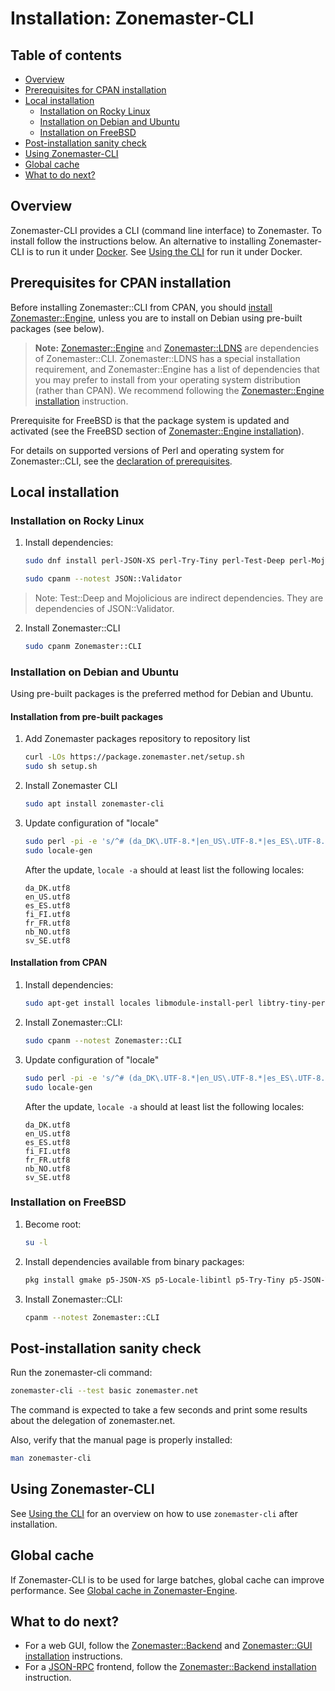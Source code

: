 # Installation: Zonemaster-CLI

## Table of contents

* [Overview](#overview)
* [Prerequisites for CPAN installation](#prerequisites-for-cpan-installation)
* [Local installation](#local-installation)
  * [Installation on Rocky Linux](#installation-on-rocky-linux)
  * [Installation on Debian and Ubuntu](#installation-on-debian-and-ubuntu)
  * [Installation on FreeBSD](#installation-on-freebsd)
* [Post-installation sanity check](#post-installation-sanity-check)
* [Using Zonemaster-CLI](#using-zonemaster-cli)
* [Global cache](#global-cache)
* [What to do next?](#what-to-do-next)


## Overview

Zonemaster-CLI provides a CLI (command line interface) to Zonemaster. To install
follow the instructions below. An alternative to installing Zonemaster-CLI is to
run it under [Docker]. See [Using the CLI] for run it under Docker.


## Prerequisites for CPAN installation

Before installing Zonemaster::CLI from CPAN, you should [install
Zonemaster::Engine][Zonemaster::Engine installation], unless you are
to install on Debian using pre-built packages (see below).

> **Note:** [Zonemaster::Engine] and [Zonemaster::LDNS] are dependencies of
> Zonemaster::CLI. Zonemaster::LDNS has a special installation requirement,
> and Zonemaster::Engine has a list of dependencies that you may prefer to
> install from your operating system distribution (rather than CPAN).
> We recommend following the [Zonemaster::Engine installation] instruction.

Prerequisite for FreeBSD is that the package system is updated and activated
(see the FreeBSD section of [Zonemaster::Engine installation]).

For details on supported versions of Perl and operating system for
Zonemaster::CLI, see the [declaration of prerequisites].


## Local installation

### Installation on Rocky Linux

1) Install dependencies:

   ```sh
   sudo dnf install perl-JSON-XS perl-Try-Tiny perl-Test-Deep perl-Mojolicious
   ```

   ```sh
   sudo cpanm --notest JSON::Validator
   ```

> Note: Test::Deep and Mojolicious are indirect dependencies. They are dependencies
> of JSON::Validator.

2) Install Zonemaster::CLI

   ```sh
   sudo cpanm Zonemaster::CLI
   ```


### Installation on Debian and Ubuntu

Using pre-built packages is the preferred method for Debian and Ubuntu.

#### Installation from pre-built packages

1) Add Zonemaster packages repository to repository list
   ```sh
   curl -LOs https://package.zonemaster.net/setup.sh
   sudo sh setup.sh
   ```
2) Install Zonemaster CLI
   ```sh
   sudo apt install zonemaster-cli
   ```
3) Update configuration of "locale"

   ```sh
   sudo perl -pi -e 's/^# (da_DK\.UTF-8.*|en_US\.UTF-8.*|es_ES\.UTF-8.*|fi_FI\.UTF-8.*|fr_FR\.UTF-8.*|nb_NO\.UTF-8.*|sv_SE\.UTF-8.*)/$1/' /etc/locale.gen
   sudo locale-gen
   ```

   After the update, `locale -a` should at least list the following locales:
   ```
   da_DK.utf8
   en_US.utf8
   es_ES.utf8
   fi_FI.utf8
   fr_FR.utf8
   nb_NO.utf8
   sv_SE.utf8
   ```

#### Installation from CPAN

1) Install dependencies:

   ```sh
   sudo apt-get install locales libmodule-install-perl libtry-tiny-perl libjson-validator-perl
   ```

2) Install Zonemaster::CLI:

   ```sh
   sudo cpanm --notest Zonemaster::CLI
   ```
3) Update configuration of "locale"

   ```sh
   sudo perl -pi -e 's/^# (da_DK\.UTF-8.*|en_US\.UTF-8.*|es_ES\.UTF-8.*|fi_FI\.UTF-8.*|fr_FR\.UTF-8.*|nb_NO\.UTF-8.*|sv_SE\.UTF-8.*)/$1/' /etc/locale.gen
   sudo locale-gen
   ```

   After the update, `locale -a` should at least list the following locales:
   ```
   da_DK.utf8
   en_US.utf8
   es_ES.utf8
   fi_FI.utf8
   fr_FR.utf8
   nb_NO.utf8
   sv_SE.utf8
   ```

### Installation on FreeBSD

1) Become root:

   ```sh
   su -l
   ```

2) Install dependencies available from binary packages:

   ```sh
   pkg install gmake p5-JSON-XS p5-Locale-libintl p5-Try-Tiny p5-JSON-Validator
   ```

3) Install Zonemaster::CLI:

   ```sh
   cpanm --notest Zonemaster::CLI
   ```

## Post-installation sanity check

Run the zonemaster-cli command:

```sh
zonemaster-cli --test basic zonemaster.net
```

The command is expected to take a few seconds and print some results about the
delegation of zonemaster.net.

Also, verify that the manual page is properly installed:

```sh
man zonemaster-cli
```


## Using Zonemaster-CLI

See [Using the CLI] for an overview on how to use `zonemaster-cli` after
installation.


## Global cache

If Zonemaster-CLI is to be used for large batches, global cache can improve
performance. See [Global cache in Zonemaster-Engine].


## What to do next?

 * For a web GUI, follow the [Zonemaster::Backend][Zonemaster::Backend
   installation] and [Zonemaster::GUI installation] instructions.
 * For a [JSON-RPC][JSON-RPC API] frontend, follow the [Zonemaster::Backend
   installation] instruction.


[Declaration of prerequisites]:                   prerequisites.md
[Docker]:                                         https://en.wikipedia.org/wiki/Docker_(software)
[Global cache in Zonemaster-Engine]:              ../configuration/global-cache.md
[JSON-RPC API]:                                   ../using/backend/rpcapi-reference.md
[Using the CLI]:                                  ../using/cli.md
[Zonemaster::Backend installation]:               zonemaster-backend.md
[Zonemaster::Engine installation]:                zonemaster-engine.md
[Zonemaster::Engine]:                             https://github.com/zonemaster/zonemaster-engine/blob/master/README.md
[Zonemaster::GUI installation]:                   zonemaster-gui.md
[Zonemaster::LDNS]:                               https://github.com/zonemaster/zonemaster-ldns/blob/master/README.md
